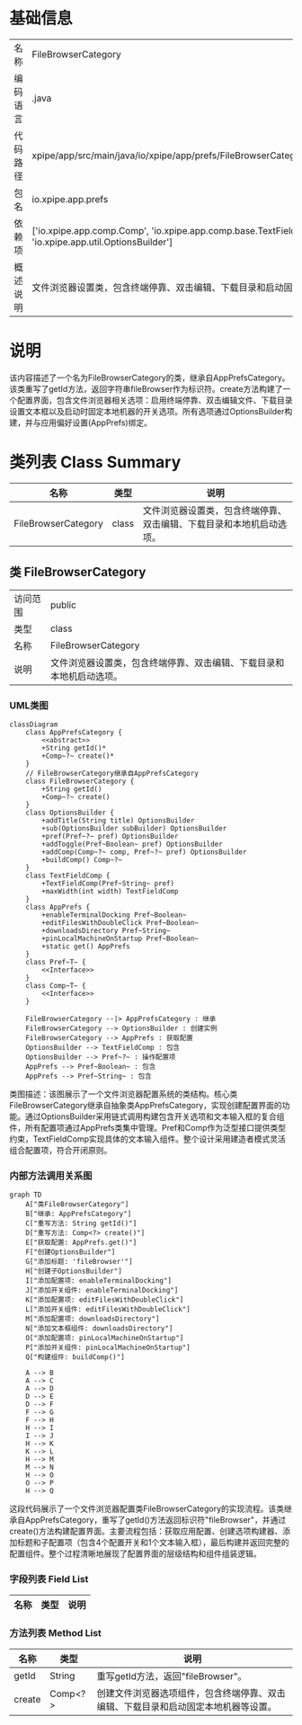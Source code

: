 # 基础信息

|      |      |
|------|------|
| 名称 | FileBrowserCategory |
| 编码语言 | .java |
| 代码路径 | xpipe/app/src/main/java/io/xpipe/app/prefs/FileBrowserCategory.java |
| 包名 | io.xpipe.app.prefs |
| 依赖项 | ['io.xpipe.app.comp.Comp', 'io.xpipe.app.comp.base.TextFieldComp', 'io.xpipe.app.util.OptionsBuilder'] |
| 概述说明 | 文件浏览器设置类，包含终端停靠、双击编辑、下载目录和启动固定选项。 |

# 说明

该内容描述了一个名为FileBrowserCategory的类，继承自AppPrefsCategory。该类重写了getId方法，返回字符串fileBrowser作为标识符。create方法构建了一个配置界面，包含文件浏览器相关选项：启用终端停靠、双击编辑文件、下载目录设置文本框以及启动时固定本地机器的开关选项。所有选项通过OptionsBuilder构建，并与应用偏好设置(AppPrefs)绑定。

# 类列表 Class Summary

| 名称   | 类型  | 说明 |
|-------|------|-------------|
| FileBrowserCategory | class | 文件浏览器设置类，包含终端停靠、双击编辑、下载目录和本地机启动选项。 |



## 类 FileBrowserCategory

|      |      |
|------|------|
| 访问范围 | public |
| 类型 | class |
| 名称 | FileBrowserCategory |
| 说明 | 文件浏览器设置类，包含终端停靠、双击编辑、下载目录和本地机启动选项。 |


### UML类图

```mermaid
classDiagram
    class AppPrefsCategory {
        <<abstract>>
        +String getId()*
        +Comp~?~ create()*
    }
    // FileBrowserCategory继承自AppPrefsCategory
    class FileBrowserCategory {
        +String getId()
        +Comp~?~ create()
    }
    class OptionsBuilder {
        +addTitle(String title) OptionsBuilder
        +sub(OptionsBuilder subBuilder) OptionsBuilder
        +pref(Pref~?~ pref) OptionsBuilder
        +addToggle(Pref~Boolean~ pref) OptionsBuilder
        +addComp(Comp~?~ comp, Pref~?~ pref) OptionsBuilder
        +buildComp() Comp~?~
    }
    class TextFieldComp {
        +TextFieldComp(Pref~String~ pref)
        +maxWidth(int width) TextFieldComp
    }
    class AppPrefs {
        +enableTerminalDocking Pref~Boolean~
        +editFilesWithDoubleClick Pref~Boolean~
        +downloadsDirectory Pref~String~
        +pinLocalMachineOnStartup Pref~Boolean~
        +static get() AppPrefs
    }
    class Pref~T~ {
        <<Interface>>
    }
    class Comp~T~ {
        <<Interface>>
    }

    FileBrowserCategory --|> AppPrefsCategory : 继承
    FileBrowserCategory --> OptionsBuilder : 创建实例
    FileBrowserCategory --> AppPrefs : 获取配置
    OptionsBuilder --> TextFieldComp : 包含
    OptionsBuilder --> Pref~?~ : 操作配置项
    AppPrefs --> Pref~Boolean~ : 包含
    AppPrefs --> Pref~String~ : 包含
```

类图描述：该图展示了一个文件浏览器配置系统的类结构。核心类FileBrowserCategory继承自抽象类AppPrefsCategory，实现创建配置界面的功能。通过OptionsBuilder采用链式调用构建包含开关选项和文本输入框的复合组件，所有配置项通过AppPrefs类集中管理。Pref和Comp作为泛型接口提供类型约束，TextFieldComp实现具体的文本输入组件。整个设计采用建造者模式灵活组合配置项，符合开闭原则。


### 内部方法调用关系图

```mermaid
graph TD
    A["类FileBrowserCategory"]
    B["继承: AppPrefsCategory"]
    C["重写方法: String getId()"]
    D["重写方法: Comp<?> create()"]
    E["获取配置: AppPrefs.get()"]
    F["创建OptionsBuilder"]
    G["添加标题: 'fileBrowser'"]
    H["创建子OptionsBuilder"]
    I["添加配置项: enableTerminalDocking"]
    J["添加开关组件: enableTerminalDocking"]
    K["添加配置项: editFilesWithDoubleClick"]
    L["添加开关组件: editFilesWithDoubleClick"]
    M["添加配置项: downloadsDirectory"]
    N["添加文本框组件: downloadsDirectory"]
    O["添加配置项: pinLocalMachineOnStartup"]
    P["添加开关组件: pinLocalMachineOnStartup"]
    Q["构建组件: buildComp()"]

    A --> B
    A --> C
    A --> D
    D --> E
    D --> F
    F --> G
    F --> H
    H --> I
    I --> J
    H --> K
    K --> L
    H --> M
    M --> N
    H --> O
    O --> P
    H --> Q
```

这段代码展示了一个文件浏览器配置类FileBrowserCategory的实现流程。该类继承自AppPrefsCategory，重写了getId()方法返回标识符"fileBrowser"，并通过create()方法构建配置界面。主要流程包括：获取应用配置、创建选项构建器、添加标题和子配置项（包含4个配置开关和1个文本输入框），最后构建并返回完整的配置组件。整个过程清晰地展现了配置界面的层级结构和组件组装逻辑。

### 字段列表 Field List

| 名称  | 类型  | 说明 |
|-------|-------|------|

### 方法列表 Method List

| 名称  | 类型  | 说明 |
|-------|-------|------|
| getId | String | 重写getId方法，返回"fileBrowser"。 |
| create | Comp<?> | 创建文件浏览器选项组件，包含终端停靠、双击编辑、下载目录和启动固定本地机器等设置。 |




